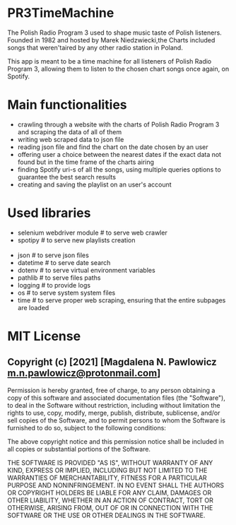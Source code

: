 <h1>PR3TimeMachine</h1>
The Polish Radio Program 3 used to shape music taste of Polish listeners. Founded in 1982 and hosted by Marek Niedzwiecki,the Charts included songs that weren'taired by any other radio station in Poland. 

This app is meant to be a time machine for all listeners of Polish Radio Program 3, allowing them to listen to the chosen chart songs once again, on Spotify.

<h1>Main functionalities</h1>
<ul>
<li>crawling through a website with the charts of Polish Radio Program 3 and scraping the data of all of them</li>
<li>writing web scraped data to json file</li>
<li>reading json file and find the chart on the date chosen by an user</li>
<li>offering user a choice between the nearest dates if the exact data not found but in the time frame of the charts airing</li>
<li>finding Spotify uri-s of all the songs, using multiple queries options to guarantee the best search results</li>
<li>creating and saving the playlist on an user's account</li>
</ul>

<h1>Used libraries</h1>
<ul>
<li>selenium webdriver module # to serve web crawler</li>
<li>spotipy # to serve new playlists creation</li>
<br>
<li>json # to serve json files</li>
<li>datetime # to serve date search</li>
<li>dotenv # to serve virtual environment variables</li>
<li>pathlib # to serve files paths</li>
<li>logging # to provide logs</li>
<li>os # to serve system system files</li>
<li>time # to serve proper web scraping, ensuring that the entire subpages are loaded</li>
</ul>



<h1>MIT License</h1>
<h2>Copyright (c) [2021] [Magdalena N. Pawlowicz <a href="m.n.pawlowicz@protonmail.com"</href>m.n.pawlowicz@protonmail.com</a>]</h2>
Permission is hereby granted, free of charge, to any person obtaining a copy of this software and associated documentation files (the "Software"), to deal in the Software without restriction, including without limitation the rights to use, copy, modify, merge, publish, distribute, sublicense, and/or sell copies of the Software, and to permit persons to whom the Software is furnished to do so, subject to the following conditions:

The above copyright notice and this permission notice shall be included in all copies or substantial portions of the Software.

THE SOFTWARE IS PROVIDED "AS IS", WITHOUT WARRANTY OF ANY KIND, EXPRESS OR IMPLIED, INCLUDING BUT NOT LIMITED TO THE WARRANTIES OF MERCHANTABILITY, FITNESS FOR A PARTICULAR PURPOSE AND NONINFRINGEMENT. IN NO EVENT SHALL THE AUTHORS OR COPYRIGHT HOLDERS BE LIABLE FOR ANY CLAIM, DAMAGES OR OTHER LIABILITY, WHETHER IN AN ACTION OF CONTRACT, TORT OR OTHERWISE, ARISING FROM, OUT OF OR IN CONNECTION WITH THE SOFTWARE OR THE USE OR OTHER DEALINGS IN THE SOFTWARE.
